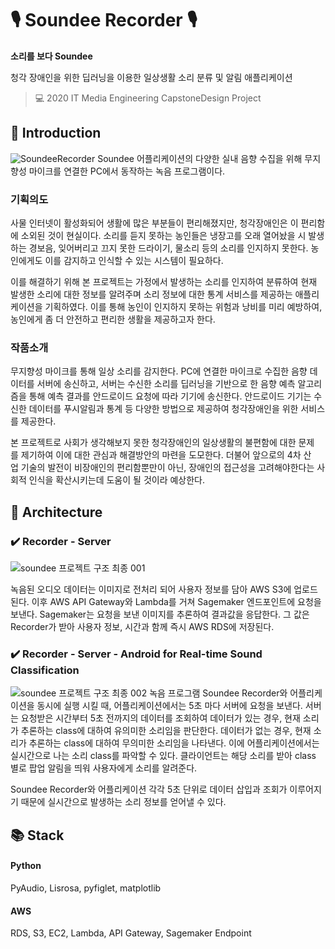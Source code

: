 # 🎙 Soundee Recorder 🎙

**소리를 보다 Soundee**

청각 장애인을 위한 딥러닝을 이용한 일상생활 소리 분류 및 알림 애플리케이션
> 💻 2020 IT Media Engineering CapstoneDesign Project

## 👋 Introduction
![SoundeeRecorder](https://user-images.githubusercontent.com/43840561/97031310-0997f580-159b-11eb-9643-fe75303f648d.png)
Soundee 어플리케이션의 다양한 실내 음향 수집을 위해 무지향성 마이크를 연결한 PC에서 동작하는 녹음 프로그램이다.
### 기획의도

사물 인터넷이 활성화되어 생활에 많은 부분들이 편리해졌지만, 청각장애인은 이 편리함에 소외된 것이 현실이다. 
소리를 듣지 못하는 농인들은 냉장고를 오래 열어놨을 시 발생하는 경보음, 잊어버리고 끄지 못한 드라이기, 물소리 등의 소리를 인지하지 못한다. 농인에게도 이를 감지하고 인식할 수 있는 시스템이 필요하다.

이를 해결하기 위해 본 프로젝트는 가정에서 발생하는 소리를 인지하여 분류하여 현재 발생한 소리에 대한 정보를 알려주며 소리 정보에 대한 통계 서비스를 제공하는 애플리케이션을 기획하였다. 이를 통해 농인이 인지하지 못하는 위험과 낭비를 미리 예방하여, 농인에게 좀 더 안전하고 편리한 생활을 제공하고자 한다.

### 작품소개

무지향성 마이크를 통해 일상 소리를 감지한다. PC에 연결한 마이크로 수집한 음향 데이터를 서버에 송신하고, 서버는 수신한 소리를 딥러닝을 기반으로 한 음향 예측 알고리즘을 통해 예측 결과를 안드로이드 요청에 따라 기기에 송신한다. 안드로이드 기기는 수신한 데이터를 푸시알림과 통계 등 다양한 방법으로 제공하여 청각장애인을 위한 서비스를 제공한다.

본 프로젝트로 사회가 생각해보지 못한 청각장애인의 일상생활의 불편함에 대한 문제를 제기하여 이에 대한 관심과 해결방안의 마련을 도모한다. 더불어 앞으로의 4차 산업 기술의 발전이 비장애인의 편리함뿐만이 아닌, 장애인의 접근성을 고려해야한다는 사회적 인식을 확산시키는데 도움이 될 것이라 예상한다.

## 🧱 Architecture
### ✔️ Recorder - Server
![soundee 프로젝트 구조 최종 001](https://user-images.githubusercontent.com/43840561/97030866-6050ff80-159a-11eb-8096-3dc43434a0bb.jpeg)

녹음된 오디오 데이터는 이미지로 전처리 되어 사용자 정보를 담아 AWS S3에 업로드 된다. 이후 AWS API Gateway와 Lambda를 거쳐 Sagemaker 엔드포인트에 요청을 보낸다. Sagemaker는 요청을 보낸 이미지를 추론하여 결과값을 응답한다. 그 값은 Recorder가 받아 사용자 정보, 시간과 함께 즉시 AWS RDS에 저장된다.
### ✔️ Recorder - Server - Android for Real-time Sound Classification
![soundee 프로젝트 구조 최종 002](https://user-images.githubusercontent.com/43840561/97009956-bcf2f100-157f-11eb-8101-08be6a8a71bd.jpeg)
녹음 프로그램 Soundee Recorder와 어플리케이션을 동시에 실행 시킬 때, 어플리케이션에서는 5초 마다 서버에 요청을 보낸다. 서버는 요청받은 시간부터 5초 전까지의 데이터를 조회하여 데이터가 있는 경우, 현재 소리가 추론하는 class에 대하여 유의미한 소리임을 판단한다. 데이터가 없는 경우, 현재 소리가 추론하는 class에 대하여 무의미한 소리임을 나타낸다. 이에 어플리케이션에서는 실시간으로 나는 소리 class를 파악할 수 있다. 클라이언트는 해당 소리를 받아 class 별로 팝업 알림을 띄워 사용자에게 소리를 알려준다.

Soundee Recorder와 어플리케이션 각각 5초 단위로 데이터 삽입과 조회가 이루어지기 때문에 실시간으로 발생하는 소리 정보를 얻어낼 수 있다.


## 📚 Stack
#### Python 
PyAudio, Lisrosa, pyfiglet, matplotlib
#### AWS 
RDS, S3, EC2, Lambda, API Gateway, Sagemaker Endpoint
